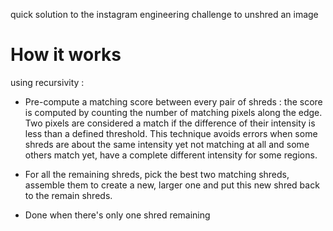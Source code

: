 quick solution to the instagram engineering challenge to unshred an image

# How it works
using recursivity :
- Pre-compute a matching score between every pair of shreds : the score is computed by counting the number of matching pixels along the edge. Two pixels are considered a match if the difference of their intensity is less than a defined threshold. This technique avoids errors when some shreds are about the same intensity yet not matching at all and some others match yet, have a complete different intensity for some regions.

- For all the remaining shreds, pick the best two matching shreds, assemble them to create a new, larger one and put this new shred back to the remain shreds.

- Done when there's only one shred  remaining